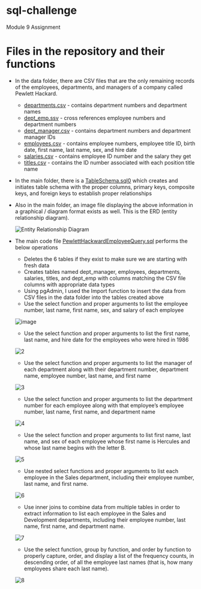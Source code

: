 # sql-challenge
Module 9 Assignment

# Files in the repository and their functions
- In the data folder, there are CSV files that are the only remaining records of the employees, departments, and managers of a company called Pewlett Hackard.
    - <ins>departments.csv</ins> - contains department numbers and department names
    - <ins>dept_emp.ssv</ins> - cross references employee numbers and department numbers
    - <ins>dept_manager.csv</ins> - contains department numbers and department manager IDs
    - <ins>employees.csv</ins> - contains employee numbers, employee title ID, birth date, first name, last name, sex, and hire date
    - <ins>salaries.csv</ins> - contains employee ID number and the salary they get
    - <ins>titles.csv</ins> - contains the ID number associated with each position title name

- In the main folder, there is a <ins>TableSchema.sql0</ins> which creates and initiates table schema with the proper columns, primary keys, composite keys, and foreign keys to establish proper relationships

- Also in the main folder, an image file displaying the above information in a graphical / diagram format exists as well.  This is the ERD (entity relationship diagram).  

    ![Entity Relationship Diagram](https://github.com/user-attachments/assets/1da3d162-8ae9-459a-9124-3b8bcb4c095b)


- The main code file <ins>PewlettHackwardEmployeeQuery.sql</ins> performs the below operations
    - Deletes the 6 tables if they exist to make sure we are starting with fresh data
    - Creates tables named dept_manager, employees, departments, salaries, titles, and dept_emp with columns matching the CSV file columns with appropriate data types
    - Using pgAdmin, I used the Import function to insert the data from CSV files in the data folder into the tables created above
    - Use the select function and proper arguments to list the employee number, last name, first name, sex, and salary of each employee

  ![image](https://github.com/user-attachments/assets/3a071418-4f52-4735-9994-00f141d5e865)

    - Use the select function and proper arguments to list the first name, last name, and hire date for the employees who were hired in 1986

  ![2](https://github.com/user-attachments/assets/4538b898-7a8a-475b-9d44-1d6ea32558b6)

   - Use the select function and proper arguments to list the manager of each department along with their department number, department name, employee number, last name, and first name
 
  ![3](https://github.com/user-attachments/assets/4bc08fe8-d5e3-4c76-acca-b0b9a482b447)

  - Use the select function and proper arguments to list the department number for each employee along with that employee’s employee number, last name, first name, and department name
 
  ![4](https://github.com/user-attachments/assets/c09b2f8f-920d-4ab7-aa1b-cf768e15e979)

  - Use the select function and proper arguments to list first name, last name, and sex of each employee whose first name is Hercules and whose last name begins with the letter B.

  ![5](https://github.com/user-attachments/assets/fcda5b06-04d9-4aca-945a-a9ebba539734)

  - Use nested select functions and proper arguments to list each employee in the Sales department, including their employee number, last name, and first name.

  ![6](https://github.com/user-attachments/assets/c96a2643-d6ba-4e52-8380-3e9b6022716d)

  - Use inner joins to combine data from multiple tables in order to extract information to list each employee in the Sales and Development departments, including their employee number, last name, first name, and department name.

  ![7](https://github.com/user-attachments/assets/6e39d054-658a-472e-ad2d-d2945e6b7af8)

  - Use the select function, group by function, and order by function to properly capture, order, and display a list of the frequency counts, in descending order, of all the employee last names (that is, how many employees share each last name).

  ![8](https://github.com/user-attachments/assets/8d3ae6ba-06f9-44a5-9efa-a4445843da82)
